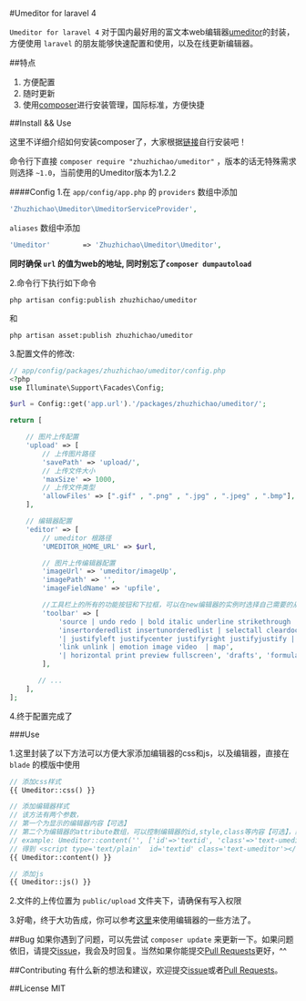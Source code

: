 #Umeditor for laravel 4

`Umeditor for laravel 4` 对于国内最好用的富文本web编辑器[umeditor](http://ueditor.baidu.com/website/umeditor.html)的封装，方便使用 `laravel` 的朋友能够快速配置和使用，以及在线更新编辑器。

##特点
1. 方便配置
2. 随时更新
3. 使用[composer](https://getcomposer.org/)进行安装管理，国际标准，方便快捷

##Install && Use

这里不详细介绍如何安装composer了，大家根据[链接](https://getcomposer.org/)自行安装吧！

命令行下直接 `composer require "zhuzhichao/umeditor"` ，版本的话无特殊需求则选择 `~1.0`，当前使用的Umeditor版本为1.2.2

####Config
1.在 `app/config/app.php` 的 `providers` 数组中添加
```php
'Zhuzhichao\Umeditor\UmeditorServiceProvider',
```
`aliases` 数组中添加
```php
'Umeditor'        => 'Zhuzhichao\Umeditor\Umeditor',
```
**同时确保 `url` 的值为web的地址, 同时别忘了`composer dumpautoload`**

2.命令行下执行如下命令
```shell
php artisan config:publish zhuzhichao/umeditor
```
和
```shell
php artisan asset:publish zhuzhichao/umeditor
```

3.配置文件的修改:
```php
// app/config/packages/zhuzhichao/umeditor/config.php
<?php
use Illuminate\Support\Facades\Config;

$url = Config::get('app.url').'/packages/zhuzhichao/umeditor/';

return [

    // 图片上传配置
    'upload' => [
        // 上传图片路径
        'savePath' => 'upload/',
        // 上传文件大小
        'maxSize' => 1000,
        // 上传文件类型
        'allowFiles' => [".gif" , ".png" , ".jpg" , ".jpeg" , ".bmp"],
    ],

    // 编辑器配置
    'editor' => [
        // umeditor 根路径
        'UMEDITOR_HOME_URL' => $url,

        // 图片上传编辑器配置
        'imageUrl' => 'umeditor/imageUp',
        'imagePath' => '',
        'imageFieldName' => 'upfile',

        //工具栏上的所有的功能按钮和下拉框，可以在new编辑器的实例时选择自己需要的从新定义
        'toolbar' => [
            'source | undo redo | bold italic underline strikethrough | superscript subscript | forecolor backcolor | removeformat |',
            'insertorderedlist insertunorderedlist | selectall cleardoc paragraph | fontfamily fontsize' ,
            '| justifyleft justifycenter justifyright justifyjustify |',
            'link unlink | emotion image video  | map',
            '| horizontal print preview fullscreen', 'drafts', 'formula'
        ],

       // ...
    ],
];
```

4.终于配置完成了

###Use

1.这里封装了以下方法可以方便大家添加编辑器的css和js，以及编辑器，直接在 `blade` 的模版中使用
```php
// 添加css样式
{{ Umeditor::css() }}
```

```php
// 添加编辑器样式
// 该方法有两个参数，
// 第一个为显示的编辑器内容【可选】
// 第二个为编辑器的attribute数组，可以控制编辑器的id,style,class等内容【可选】，默认id为myEditor
// example: Umeditor::content('', ['id'=>'textid', 'class'=>'text-umeditor'])
// 得到 <script type='text/plain'  id='textid' class='text-umeditor'></script>
{{ Umeditor::content() }}
```

```php
// 添加js
{{ Umeditor::js() }}
```

2.文件的上传位置为 `public/upload` 文件夹下，请确保有写入权限

3.好嘞，终于大功告成，你可以参考[这里](http://ueditor.baidu.com/website/umeditor.html)来使用编辑器的一些方法了。

##Bug
如果你遇到了问题，可以先尝试 `composer update` 来更新一下。如果问题依旧，请提交[issue](https://github.com/zhuzhichao/Umeditor/issues)，我会及时回复。当然如果你能提交[Pull Requests](https://github.com/zhuzhichao/Umeditor/pulls)更好，^^

##Contributing
有什么新的想法和建议，欢迎提交[issue](https://github.com/zhuzhichao/Umeditor/issues)或者[Pull Requests](https://github.com/zhuzhichao/Umeditor/pulls)。

##License
MIT
